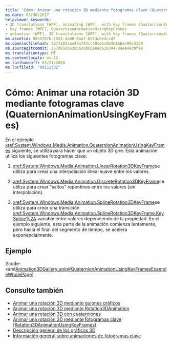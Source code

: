 ```yaml
---
title: 'Cómo: Animar una rotación 3D mediante fotogramas clave (QuaternionAnimationUsingKeyFrames)'
ms.date: 03/30/2017
helpviewer_keywords:
- 3D translations [WPF], animating [WPF], with key frames (QuaternionAnimationUsingKeyFrames)
- key frames [WPF], QuaternionAnimationUsingKeyFrames
- animation [WPF], 3D translations [WPF], with key frames (QuaternionAnimationUsingKeyFrames)
ms.assetid: 09e5707b-7523-4a08-9aa7-bb13cbedccdf
ms.openlocfilehash: 5273183aaa49a743cc401dec0b4b16bae09e3129
ms.sourcegitcommit: 267d092663aba36b6b2ea853034470aea493bfae
ms.translationtype: MT
ms.contentlocale: es-ES
ms.lasthandoff: 03/21/2020
ms.locfileid: "80112302"
---
```

# <a name="how-to-animate-a-3d-rotation-using-key-frames-quaternionanimationusingkeyframes"></a>Cómo: Animar una rotación 3D mediante fotogramas clave (QuaternionAnimationUsingKeyFrames)
En el ejemplo <xref:System.Windows.Media.Animation.QuaternionAnimationUsingKeyFrames> siguiente, se utiliza para hacer que un objeto 3D gire. Esta animación utiliza los siguientes fotogramas clave:  
  
1. <xref:System.Windows.Media.Animation.LinearRotation3DKeyFrame>se utiliza para crear una interpolación lineal suave entre los valores.  
  
2. <xref:System.Windows.Media.Animation.DiscreteRotation3DKeyFrame>se utiliza para crear "saltos" repentinos entre los valores (sin interpolación).  
  
3. <xref:System.Windows.Media.Animation.SplineRotation3DKeyFrame>se utiliza para crear una transición <xref:System.Windows.Media.Animation.SplineRotation3DKeyFrame.KeySpline%2A> variable entre valores dependiendo de la propiedad. En el ejemplo siguiente, esta parte de la animación comienza lentamente, pero hacia el final del segmento de tiempo, se acelera exponencialmente.  
  
## <a name="example"></a>Ejemplo  
 [!code-xaml[Animation3DGallery_snip#QuaternionAnimationUsingKeyFramesExampleWholePage](~/samples/snippets/csharp/VS_Snippets_Wpf/Animation3DGallery_snip/CS/QuaternionAnimationUsingKeyFramesExample.xaml#quaternionanimationusingkeyframesexamplewholepage)]  
  
## <a name="see-also"></a>Consulte también

- [Animar una rotación 3D mediante guiones gráficos](how-to-animate-a-3-d-rotation-using-storyboards.md)
- [Animar una rotación 3D mediante Rotation3DAnimation](how-to-animate-a-3-d-rotation-using-rotation3danimation.md)
- [Animar una rotación 3D con cuaterniones](how-to-animate-a-3-d-rotation-using-quaternions.md)
- [Animar una rotación 3D mediante fotogramas clave (Rotation3DAnimationUsingKeyFrames)](how-to-animate-a-3-d-rotation-using-key-frames.md)
- [Descripción general de los gráficos 3D](3-d-graphics-overview.md)
- [Información general sobre animaciones de fotogramas clave](key-frame-animations-overview.md)
